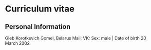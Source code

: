 # Curriculum vitae
## Personal Information
Gleb Korotkevich
Gomel, Belarus
Mail:
VK:
Sex: male | Date of birth 20 March 2002
